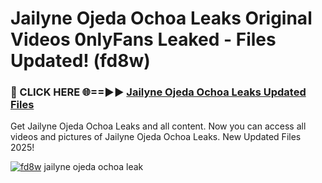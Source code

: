 # Jailyne Ojeda Ochoa Leaks Original Videos 0nlyFans Leaked - Files Updated! (fd8w)

<h3>🔴 CLICK HERE 🌐==►► <a href="https://tinyurl.com/x26r9saj" rel="nofollow">Jailyne Ojeda Ochoa Leaks Updated Files</a></h3>

Get Jailyne Ojeda Ochoa Leaks and all content. Now you can access all videos and pictures of Jailyne Ojeda Ochoa Leaks. New Updated Files 2025!

[![fd8w](https://i.imgur.com/LkgZPqh.gif)](https://tinyurl.com/x26r9saj)
jailyne ojeda ochoa leak